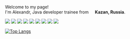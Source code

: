 <p>Welcome to my page! </br> I'm Alexandr, Java developer trainee from <img src="https://cdn-icons-png.flaticon.com/512/330/330437.png" width="13"/> <b>Kazan, Russia</b>. </p>
<p>
  
<img src="https://img.shields.io/badge/-DOCKER-119fdb?style=for-the-badge&logo=DOCKER&logoColor=white"/>

<img src="https://img.shields.io/badge/-JAVA-ED8B00?style=for-the-badge&logo=JAVA&logoColor=white"/>
<img src="https://img.shields.io/badge/-MAVEN-d4492c?style=for-the-badge&logo=Laravel&logoColor=white"/>
<img src="https://img.shields.io/badge/-SPRING-6DB33F?style=for-the-badge&logo=SPRING&logoColor=white"/>
<img src="https://img.shields.io/badge/-IntelliJ%20IDEA-d4492c?style=for-the-badge&logo=intellijidea&logoColor=white"/>
<img src="https://img.shields.io/badge/-POSTGRESQL-316192?style=for-the-badge&logo=POSTGRESQL&logoColor=white"/>
<img src="https://img.shields.io/badge/-HTML5-E34F26?style=for-the-badge&logo=HTML5&logoColor=white"/>
<img src="https://img.shields.io/badge/-CSS3-1572B6?style=for-the-badge&logo=CSS3&logoColor=white"/>
<img src="https://img.shields.io/badge/-GitHub-000000?style=for-the-badge&logo=github&logoColor=white"/>
  </br>

[![Top Langs](https://github-readme-stats.vercel.app/api/top-langs/?username=grek12&theme=buefy&border_radius=16)](https://github.com/anuraghazra/github-readme-stats)


